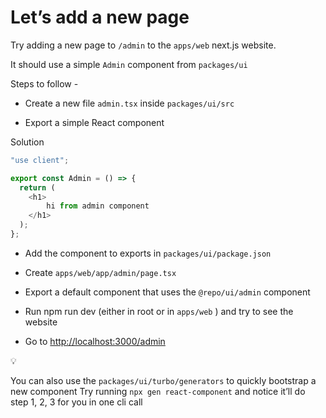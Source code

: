 # Let’s add a new page

Try adding a new page to `/admin` to the `apps/web` next.js website.

It should use a simple `Admin` component from `packages/ui`

Steps to follow -

*   Create a new file `admin.tsx` inside `packages/ui/src`

*   Export a simple React component

Solution

```javascript
"use client";

export const Admin = () => {
  return (
    <h1>
        hi from admin component
    </h1>
  );
};
```

*   Add the component to exports in `packages/ui/package.json`

*   Create `apps/web/app/admin/page.tsx`

*   Export a default component that uses the `@repo/ui/admin` component

*   Run npm run dev (either in root or in `apps/web` ) and try to see the website

*   Go to [http://localhost:3000/admin](http://localhost:3000/admin)

💡

You can also use the `packages/ui/turbo/generators` to quickly bootstrap a new component Try running `npx gen react-component` and notice it’ll do step 1, 2, 3 for you in one cli call